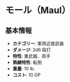 # モール（Maul）

## 基本情報
- **カテゴリー**: 軍用近接武器
- **ダメージ**: 2d6 殴打
- **特性**: 重武器、両手
- **熟練特性**: 転倒
- **重量**: 10 lb.
- **コスト**: 10 GP
